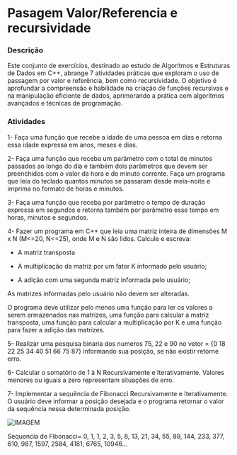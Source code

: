 # Pasagem Valor/Referencia e recursividade
### Descrição
Este conjunto de exercícios, destinado ao estudo de Algoritmos e Estruturas de Dados em C++, abrange 7 atividades práticas que exploram o uso de passagem por valor e referência, bem como recursividade. O objetivo é aprofundar a compreensão e habilidade na criação de funções recursivas e na manipulação eficiente de dados, aprimorando a prática com algoritmos avançados e técnicas de programação.
### Atividades
1- Faça uma função que recebe a idade de uma pessoa em dias e retorna essa idade expressa em anos, meses e dias. 

2- Faça uma função que receba um parâmetro com o total de minutos passados ao longo do dia e também dois parâmetros que devem ser preenchidos com o  valor da hora e do minuto corrente. Faça um programa que leia do teclado quantos  minutos se passaram desde meia-noite e imprima no formato de horas e minutos. 

3- Faça uma função que receba por parâmetro o tempo de duração expressa em segundos e retorna também por parâmetro esse tempo em horas, minutos e  segundos. 

4- Fazer um programa em C++ que leia uma matriz inteira de dimensões M x N (M<=20, N<=25), onde M e N são lidos. Calcule e escreva: 

- A matriz transposta 

- A multiplicação da matriz por um fator K informado pelo usuário; 

- A adição com uma segunda matriz informada pelo usuário; 

As matrizes informadas pelo usuário não devem ser alteradas. 

O programa deve utilizar pelo menos uma função para ler os valores a serem  armazenados nas matrizes, uma função para calcular a matriz transposta, uma função  para calcular a multiplicação por K e uma função para fazer a adição das matrizes. 

5- Realizar uma pesquisa binaria dos numeros 75, 22 e 90 no vetor = {0 18 22 25 34 40 51 66 75 87} informando sua posição, se não existir retorne erro.

6- Calcular o somatório de 1 à N Recursivamente e Iterativamente. Valores  menores ou iguais a zero representam situações de erro. 

7- Implementar a sequência de Fibonacci Recursivamente e Iterativamente. O  usuário deve informar a posição desejada e o programa retornar o valor da sequência nessa determinada posição. 

![IMAGEM](https://i.ibb.co/cbhp91H/image-3.png)

Sequencia de Fibonacci= 0, 1, 1, 2, 3, 5, 8, 13, 21, 34, 55, 89, 144, 233, 377, 610, 987, 1597, 2584, 4181, 6765, 10946…
